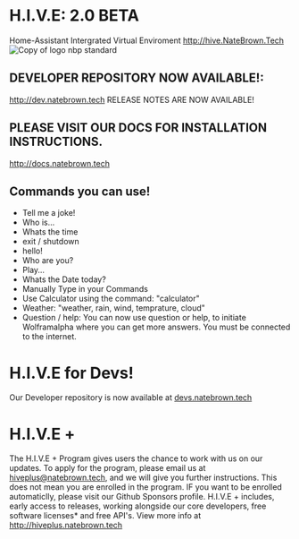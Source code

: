 # H.I.V.E: 2.0 BETA #
Home-Assistant Intergrated Virtual Enviroment
http://hive.NateBrown.Tech
![Copy of logo nbp standard](https://user-images.githubusercontent.com/80300015/119251248-d2a1c500-bbf9-11eb-9053-7e356b2d548c.png)

## DEVELOPER REPOSITORY NOW AVAILABLE!:
http://dev.natebrown.tech
RELEASE NOTES ARE NOW AVAILABLE!
## PLEASE VISIT OUR DOCS FOR INSTALLATION INSTRUCTIONS.
http://docs.natebrown.tech
## Commands you can use! ##

- Tell me a joke!
- Who is...
- Whats the time
- exit / shutdown
- hello!
- Who are you?
- Play... 
- Whats the Date today?
- Manually Type in your Commands
- Use Calculator using the command: "calculator"
- Weather: "weather, rain, wind, temprature, cloud"
- Question / help: You can now use question or help, to initiate Wolframalpha where you can get more answers. You must be connected to the internet.

# H.I.V.E for Devs!
Our Developer repository is now available at <a href="http://dev.natebrown.tech">devs.natebrown.tech</a>

# H.I.V.E +
The H.I.V.E + Program gives users the chance to work with us on our updates. To apply for the program, please email us at hiveplus@natebrown.tech, and we will give you further instructions. This does not mean you are enrolled in the program. IF you want to be enrolled automaticlly, please visit our Github Sponsors profile. H.I.V.E + includes, early access to releases, working alongside our core developers, free software licenses* and free API's.
View more info at http://hiveplus.natebrown.tech



